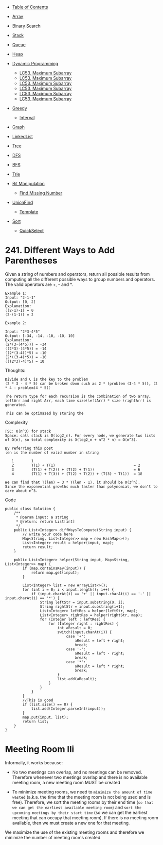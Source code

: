 * [Table of Contents](#table-of-contens)
* [Array](#Array)
* [Binary Search](#Binary-Search)
* [Stack](#stack)
* [Queue](#Queue)
* [Heap](#Heap) 
* [Dynamic Programming](#DP)
    * [LC53. Maximum Subarray](#Maximum-Subarray)
    * [LC53. Maximum Subarray](#Maximum-Subarray)
    * [LC53. Maximum Subarray](#Maximum-Subarray)
    * [LC53. Maximum Subarray](#Maximum-Subarray)
    * [LC53. Maximum Subarray](#Maximum-Subarray)
    * [LC53. Maximum Subarray](#Maximum-Subarray)

* [Greedy](#Greedy)
    * [Interval](#Interval)

* [Graph](#Graph)
    
* [LinkedList](#Linked\List)
* [Tree](#Tree)
* [DFS](#DFS)
* [BFS](#BFS) 
* [Trie](#Trie)
* [Bit Manipulation](#Bit-Manipulation)
    * [Find Missing Number](#Find-Missing-Number)
* [UnionFind](#Union-Find)
    * [Template](#Union-Find-Template)
* [Sort](#Sort)
    * [QuickSelect](#Quick-Select)
    

# 241. Different Ways to Add Parentheses

Given a string of numbers and operators, return all possible results from computing all the different possible ways to group numbers and operators. The valid operators are +, - and *.

```
Example 1:
Input: "2-1-1"
Output: [0, 2]
Explanation: 
((2-1)-1) = 0 
(2-(1-1)) = 2

Example 2:

Input: "2*3-4*5"
Output: [-34, -14, -10, -10, 10]
Explanation: 
(2*(3-(4*5))) = -34 
((2*3)-(4*5)) = -14 
((2*(3-4))*5) = -10 
(2*((3-4)*5)) = -10 
(((2*3)-4)*5) = 10
```

Thoughts:
```
Divide and C is the key to the problem
(2 * 3 - 4 * 5) can be broken down such as 2 * (problem (3-4 * 5)), (2 * 4 - problem(4 * 5))

The return type for each recursion is the combination of two array, leftArr and right Arr, each time size(leftArr) * size (rightArr) is generated. 

This can be optimazed by storing the 

```
Complexity
```
SC: O(n^3) for stack 
Space: call stack is O(log2_n). For every node, we generate two lists of O(n), so total complexity is O(log2_n + n^2 * n) = O(n^3).

By referring this post
len is the number of valid number in string

   1        1
   2        T(1) + T(1)                                    = 2
   3        (T(1) + T(2)) + (T(2) + T(1))                  = 6
   4        (T(1) + T(3)) + (T(2) + T(2)) + (T(3) + T(1))  = 18 

We can find that T(len) = 3 * T(len - 1), it should be O(3^n).
Since the exponential growths much faster than polynomial, we don't to care about n^3.
```



Code
```
public class Solution {
    /**
     * @param input: a string
     * @return: return List[int]
     */
    public List<Integer> diffWaysToCompute(String input) {
        // write your code here
        Map<String, List<Integer>> map = new HashMap<>(); 
        List<Integer> result = helper(input, map); 
        return result; 
    }
    
    public List<Integer> helper(String input, Map<String, List<Integer>> map) {
        if (map.containsKey(input)) {
            return map.get(input); 
        }
        
        List<Integer> list = new ArrayList<>(); 
        for (int i = 0; i < input.length(); i++) {
            if (input.charAt(i) == '+' || input.charAt(i) == '-' || input.charAt(i) == '*') {
                String leftStr = input.substring(0, i); 
                String rightStr = input.substring(i+1); 
                List<Integer> leftRes = helper(leftStr, map);
                List<Integer> rightRes = helper(rightStr, map);
                for (Integer left : leftRes) {
                    for (Integer right : rightRes) {
                        int aResult = 0; 
                        switch(input.charAt(i)) {
                            case '+':
                                aResult = left + right; 
                                break;
                            case '-':
                                aResult = left - right; 
                                break;
                            case '*':
                                aResult = left * right; 
                                break;
                        }
                        list.add(aResult); 
                    }
                }      
            }  
        }
        //This is good 
        if (list.size() == 0) {
            list.add(Integer.parseInt(input)); 
        }
        map.put(input, list); 
        return list;
    }
}
```



# Meeting Room IIi 
Informally, it works because:
- No two meetings can overlap, and no meetings can be removed. Therefore whenever two meetings overlap and there is no available meeting room, a new meeting room MUST be created

- To minimize meeting rooms, we need to `minimize the amount of time wasted` (a.k.a. the time that the meeting room is not being used and is free). Therefore, we sort the meeting rooms by their end time (`so that we can get the earliest available meeting room`) and `sort the upcoming meetings by their start time` (so we can get the earliest meeting that can occupy that meeting room). If there is no meeting room available, then we must create a new one for that meeting.

We maximize the use of the existing meeting rooms and therefore we minimize the number of meeting rooms created.
